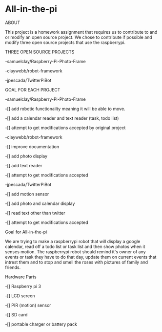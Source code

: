 # All-in-the-pi
ABOUT

This project is a homework assignment that requires us to contribute to and or modify an open source project. We chose to contribute if possible and modify three open source projects that use the raspberrypi.

THREE OPEN SOURCE PROJECTS

-samuelclay/Raspberry-Pi-Photo-Frame

-claywebb/robot-framework

-jpescada/TwitterPiBot

GOAL FOR EACH PROJECT

-samuelclay/Raspberry-Pi-Photo-Frame

-[] add robotic functionailty meaning it will be able to move.

-[] add a calendar reader and text reader (task, todo list)

-[] attempt to get modifications accepted by original project

-claywebb/robot-framework

-[] improve documentation

-[] add photo display

-[] add text reader

-[] attempt to get modifications accepted

-jpescada/TwitterPiBot

-[] add motion sensor

-[] add photo and calendar display

-[] read text other than twitter

-[] attempt to get modifications accepted

Goal for All-in-the-pi

We are trying to make a raspberrypi robot that will display a google calendar, read off a todo list or task list and then show photos when it senses motion. The raspberrypi robot should remind it's owner of any events or task they have to do that day, update them on current events that intrest them and to stop and smell the roses with pictures of family and friends.

Hardware Parts

-[] Raspberry pi 3

-[] LCD screen

-[] PIR (motion) sensor

-[] SD card

-[] portable charger or battery pack
